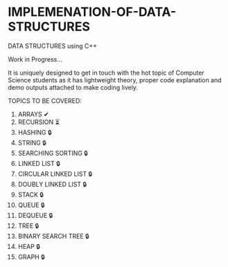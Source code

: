 # IMPLEMENATION-OF-DATA-STRUCTURES
DATA STRUCTURES using C++

Work in Progress...

It is uniquely designed to get in touch with the hot topic of Computer Science students as it has lightweight theory,
proper code explanation and demo outputs attached to make coding lively.

TOPICS TO BE COVERED:
1. ARRAYS ✔
2. RECURSION ⏳
3. HASHING 🔒
4. STRING 🔒
5. SEARCHING SORTING 🔒
6. LINKED LIST 🔒
7. CIRCULAR LINKED LIST 🔒
8. DOUBLY LINKED LIST 🔒
9. STACK 🔒
10. QUEUE 🔒
11. DEQUEUE 🔒
12. TREE 🔒
13. BINARY SEARCH TREE 🔒
14. HEAP 🔒
15. GRAPH 🔒
